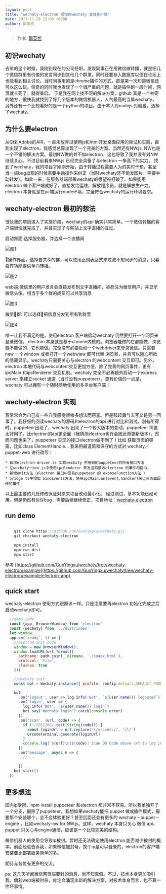 ```yaml
---
layout: post
title: "wechaty-electron 把你的wechaty 变成客户端"
date: 2017-11-26 12:00 +0800
author: 郭英旭
---
```

> 作者: [郭英旭](https://github.com/Guoyingxu)

<!-- more -->
## 初识wechaty

去年的这个时候，我刚到现在的公司任职，发现同事正在用微信做转播，就是把几个微信群里有价值的发言同步到其他几个群里，同时还要存入数据库以便在论坛上也能看到相关讨论。当时同事用的是chrome插件的方式，那是第一次知道微信还可以这么玩。惊奇的同时我也发现了一个很严重的问题，就是插件跑一段时间，网页就卡死了，就得重启。 于是我在网上找不同的解决方案，github 真是一个神奇的地方，很快我就找到了好几个版本的微信机器人，人气最高的当属wechaty，另外还有一个比较看好的是一个python的项目。由于本人对nodejs 对偏爱，选择了wechaty。

## 为什么要electron

从Qt到Adobe的AIR，一直未放弃过使用js和html开发桌面应用的尝试和实践，直到出现了electron。我感觉总算出现了一个完美的方案。当然还有NW.js, NW也是一个不错的解决方案。最初NW做的并不如electron，这也导致了我并没有对NW继续关心。不过目前看来NW.js 已经完全具备了与electron 一争高下的实力。
找到了wechaty，我的项目才刚刚开始，由于转播过程需要人为的实时干预，甚至当一些bug出现的时候需要手动操作来纠正（当时wechaty还不能发图片，需要手动转发）。如此一来，在服务器端部署wechaty的愿望被打破了。如果能用electron 做个客户端就好了，直接发给运维，解放程序员，就是解放生产力。electron 本身就是在pc端运行node环境，完全符合wechaty的运行环境要求。

## wechaty-electron 最初的想法

很快我的项目进入了实施阶段，wechaty的api 确实非常简单。一个微信转播的客户端很快就完成了，并且实现了与网站上文字直播的互动。

启动界面:选择服务器，并选择一个直播间

![图1][1]

操作界面，选择要共享的群，可以使用正则表达式来过滤不想同步的消息，只看嘉宾功能提供单向转播。

![图2][3]

web端:微信里的用户发言会直接发布到文字直播间，被标注为微信用户，并显示微信头像。相当于多个群的成员可以共享消息

![图3][2]

微信群: 可以选择把信息分发到所有到群里

![图4][4]

唯一让我不满足的是，使用electron 客户端启动wechaty 仍然要打开一个网页来登录微信。 electron 本身就是基于chrome内核的。浏览器能做的它都能做，浏览器不能做的，它也能做。完全没有必要启动一个webdriver来登录微信。只需要new 一个window 或者打开一个webwiew 即可代替 浏览器，并且可以随心所欲的隐藏显示。wechaty只需要关心与electron 的webcontent 交互即可。另外，electron 本地代码与webcontent交互更加方便，除了完善的网页事件，更有ipcMain 和ipcRenderer 交互机制。wechaty 完全不必再额外启动一个express server 来建立socket 通道（当时没有puppeteer）。更有价值的一点是，wechaty 可以拥有一个随时随地使用的多平台客户端！
## wechaty-electron 实现

我常常会为自己有一些自我感觉很棒多想法而窃喜。但是鼓起勇气去写又是另一回事了。我仔细的阅读wechaty的源码和electron的api 进行对比和测试。刚有所得时，puppeteer出现了，wechaty 出现了一个较大版本的变动。puppeteer 简直太好用了，比electron的api更全面（我猜测electron也许会因此而更新版本），然而问题也来了，puppeteer 实现的接口electron做不到了！比如 获取页面的弹窗，比如class ElementHandle...
我采用最谨慎和保守的方式对 wechaty／puppet-web 进行改写：

    * 新增electron-driver.ts 实现wechaty 中用到的puppeteer的所有接口方法
    * 在wechaty－bro.js中使用ipcRenderer 来发送和接收electron 的事件和指令，
    * 新增emit方法（electron 接口中没有puppeteer 的 exposeFunction方法 ）
    * bridge.ts中增加 bindEvents方法，使用ipcMain.on(event,handler)来订阅页面回传的事件
以上最主要的几处修改保证对原来项目改动最小化。
经过测试，基本功能已经可用，但是仍然有些许bug，需要后续继续修正。项目地址：[wechaty-electron](https://github.com/GuoYingxu/wechaty/tree/wechaty-electron)

## run demo
```javascript

    git clone https://github.com/GuoYingxu/wechaty.git
    git checkout wechaty-electron
    
    npm install
    npm run dist
    npm start
```

参考  [https://github.com/GuoYingxu/wechaty/tree/wechaty-electron/example](https://github.com/GuoYingxu/wechaty/tree/wechaty-electron/example/electron-app) 

## quick start

  wechaty-electron 使用方式跟原谅一样。只是注意要再electron 初始化完成之后启动wechaty即可。
  ```javascript
    //demo code
    const {app, BrowserWindow} from 'electron'
    const {wechaty} from '../dist/index'
    let window;
    app.on('ready', () => {
      //eletron init code
      window = new BrowserWindow();
      window.loadURL(url.format({
        pathname: path.join(__dirname, './index.html'),
        protocol: 'file',
        slashes: true
      }))

      //wechaty init
      const bot = Wechaty.instance({ profile: config.default.DEFAULT_PROFILE })

      bot
        .on('logout', user => log.info('Bot', `${user.name()} logouted`))
        .on('login', user => {
          log.info('Bot', `${user.name()} login`)
          bot.say('Wechaty login').catch(console.error)
        })
        .on('scan', (url, code) => {
          if (!/201|200/.test(String(code))) {
            const loginUrl = url.replace(/\/qrcode\//, '/l/')
            QrcodeTerminal.generate(loginUrl)
          }
          console.log(`${url}\n[${code}] Scan QR Code above url to log in: `)
        })
        .on('message', async m => {
          //---

        })
      bot.start()
    })

  ```

## 更多想法
国内ip受限，npm install puppeteer 和electron 都非常不容易。所以我单独开了一个分支，删除了puppeteer。我想如果wechaty能把 puppet 做成插件模式，需要那个安装哪个，会不会体验更好？甚至后面还会有更多的  wechaty－puppet－engine ，比如wechaty-nw for NW.js。这样，wechaty 本身只关心 微信 api，puppet 只关心与engine通信，应该是一个比较完美的结构。

微信机器人的使用会导致ip被封。暂时还无法确定使用electron 能否减少被封的概率。前面经验告诉我，如果微信被封号，换个ip是可以登录的，electron的客户端安装要比部署服务简单的多。

期待与各位有更多的交流。

ps: 这几天听闻微信网页端要封的消息，尚不知真假。不过，技术本身更加吸引我。倘若web端被封杀，肯定会涌现出新的解决方案，对技术本身而言，也不算一件坏事情。


  [1]: /download/2017/wechaty-electron-making-your-wachaty-as-a-client-service1.jpg
  [2]: /download/2017/wechaty-electron-making-your-wechaty-as-a-client-service2.jpg
  [3]: /download/2017/wechaty-electron-making-your-wachaty-as-a-client-service3.jpg
  [4]: /download/2017/wechaty-electron-making-your-wechaty-as-a-client-service4.jpg